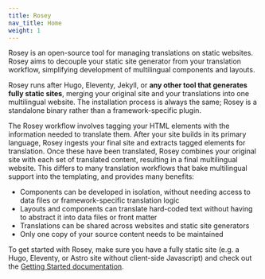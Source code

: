 ```yaml
---
title: Rosey
nav_title: Home
weight: 1
---
```


Rosey is an open-source tool for managing translations on static websites. Rosey aims to decouple your static site generator from your translation workflow, simplifying development of multilingual components and layouts.

Rosey runs after Hugo, Eleventy, Jekyll, or **any other tool that generates fully static sites**, merging your original site and your translations into one multilingual website. The installation process is always the same; Rosey is a standalone binary rather than a framework-specific plugin.

The Rosey workflow involves tagging your HTML elements with the information needed to translate them. After your site builds in its primary language, Rosey ingests your final site and extracts tagged elements for translation. Once these have been translated, Rosey combines your original site with each set of translated content, resulting in a final multilingual website. This differs to many translation workflows that bake multilingual support into the templating, and provides many benefits:
- Components can be developed in isolation, without needing access to data files or framework-specific translation logic
- Layouts and components can translate hard-coded text without having to abstract it into data files or front matter
- Translations can be shared across websites and static site generators
- Only one copy of your source content needs to be maintained

To get started with Rosey, make sure you have a fully static site (e.g. a Hugo, Eleventy, or Astro site without client-side Javascript) and check out the [Getting Started documentation](/docs/).